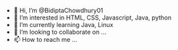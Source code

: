 - 👋 Hi, I’m @BidiptaChowdhury01
- 👀 I’m interested in HTML, CSS, Javascript, Java, python
- 🌱 I’m currently learning Java, Linux
- 💞️ I’m looking to collaborate on ...
- 📫 How to reach me ...

<!---
BidiptaChowdhury01/BidiptaChowdhury01 is a ✨ special ✨ repository because its `README.md` (this file) appears on your GitHub profile.
You can click the Preview link to take a look at your changes.
--->
